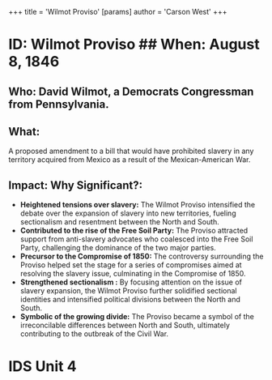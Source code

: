 +++
 title = 'Wilmot Proviso'
[params]
	author = 'Carson West'
+++
# ID: Wilmot Proviso ## When: August 8, 1846 
## Who: David Wilmot, a Democrats Congressman from Pennsylvania. 
## What: 
A proposed amendment to a bill that would have prohibited slavery in any territory acquired from Mexico as a result of the Mexican-American War. 
## Impact: Why Significant?: 
* **Heightened tensions over slavery:** The Wilmot Proviso intensified the debate over the expansion of slavery into new territories, fueling sectionalism and resentment between the North and South.
* **Contributed to the rise of the Free Soil Party:** The Proviso attracted support from anti-slavery advocates who coalesced into the Free Soil Party, challenging the dominance of the two major parties.
* **Precursor to the Compromise of 1850:** The controversy surrounding the Proviso helped set the stage for a series of compromises aimed at resolving the slavery issue, culminating in the Compromise of 1850.
* **Strengthened  sectionalism :** By focusing attention on the issue of slavery expansion, the Wilmot Proviso further solidified sectional identities and intensified political divisions between the North and South.
* **Symbolic of the growing divide:**  The Proviso became a symbol of the irreconcilable differences between North and South, ultimately contributing to the outbreak of the Civil War. 

# IDS Unit 4